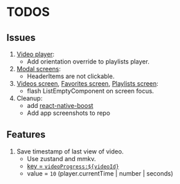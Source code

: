 # TODOS

## Issues

1. [Video player](components/video-player.tsx):
   - Add orientation override to playlists player.
2. [Modal screens](<app/(screens)/_layout.tsx>):
   - HeaderItems are not clickable.
3. [Videos screen](<app/(tabs)/videos.tsx>), [Favorites screen](<app/(tabs)/favorites.tsx>), [Playlists screen](<app/(tabs)/playlists.tsx>):
   - flash ListEmptyComponent on screen focus.
4. Cleanup:
   - add [react-native-boost](https://github.com/kuatsu/react-native-boost)
   - Add app screenshots to repo

## Features

1. Save timestamp of last view of video.
   - Use zustand and mmkv.
   - [key = `videoProgress:${videoId}`](lib/store.ts#L449)
   - value = `10` (player.currentTime | number | seconds)
